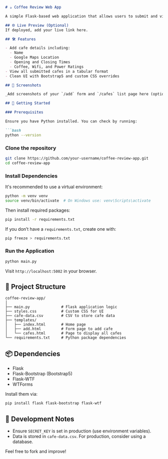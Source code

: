 ````markdown
# ☕ Coffee Review Web App

A simple Flask-based web application that allows users to submit and view reviews of cafes, including their coffee quality, wifi strength, and power socket availability.

## 🌐 Live Preview (Optional)
If deployed, add your live link here.

## 🛠 Features

- Add cafe details including:
  - Name
  - Google Maps Location
  - Opening and Closing Times
  - Coffee, Wifi, and Power Ratings
- View all submitted cafes in a tabular format
- Clean UI with Bootstrap5 and custom CSS overrides

## 📸 Screenshots

_Add screenshots of your `/add` form and `/cafes` list page here (optional)_

## 🚀 Getting Started

### Prerequisites

Ensure you have Python installed. You can check by running:

```bash
python --version
````

### Clone the repository

```bash
git clone https://github.com/your-username/coffee-review-app.git
cd coffee-review-app
```

### Install Dependencies

It's recommended to use a virtual environment:

```bash
python -m venv venv
source venv/bin/activate  # On Windows use: venv\Scripts\activate
```

Then install required packages:

```bash
pip install -r requirements.txt
```

If you don’t have a `requirements.txt`, create one with:

```bash
pip freeze > requirements.txt
```

### Run the Application

```bash
python main.py
```

Visit `http://localhost:5002` in your browser.

## 📁 Project Structure

```
coffee-review-app/
│
├── main.py              # Flask application logic
├── styles.css           # Custom CSS for UI
├── cafe-data.csv        # CSV to store cafe data
├── templates/
│   ├── index.html       # Home page
│   ├── add.html         # Form page to add cafe
│   └── cafes.html       # Page to display all cafes
└── requirements.txt     # Python package dependencies
```

## 📦 Dependencies

* Flask
* Flask-Bootstrap (Bootstrap5)
* Flask-WTF
* WTForms

Install them via:

```bash
pip install flask flask-bootstrap flask-wtf
```

## 🧪 Development Notes

* Ensure `SECRET_KEY` is set in production (use environment variables).
* Data is stored in `cafe-data.csv`. For production, consider using a database.


Feel free to fork and improve!


